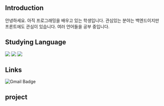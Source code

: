 ## Introduction
안녕하세요.
아직 프로그래밍을 배우고 있는 학생입니다.
관심있는 분야는 백엔드이지만 프론트에도 관심이 있습니다.
여러 언어들을 공부 중입니다.

## Studying Language
<img src="https://img.shields.io/badge/Python-3766AB?style=flat-square&logo=Python&logoColor=white"/></a>
<img src="https://img.shields.io/badge/C-A8B9CC?style=flat-square&logo=C&logoColor=white"/></a>
<img src="https://img.shields.io/badge/C++-00599C?style=flat-square&logo=C%2B%2B&logoColor=white"/></a>

## Links
![Gmail Badge](https://img.shields.io/badge/Gmail-d14836?style=flat-square&logo=Gmail&logoColor=white&link=mailto:[kdk23538@gmail.com](kdk23538@gmail.com))
## project
